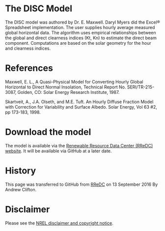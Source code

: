 # The DISC Model

The DISC model was authored by Dr. E. Maxwell. Daryl Myers did the Excel&reg; Spreadsheet implementation. The user supplies hourly average measured global horizontal data. The algorithm uses empirical relationships between the global and direct clearness indices (Kt, Kn) to estimate the direct beam component. Computations are based on the solar geometry for the hour and clearness indices.

# References
Maxwell, E. L., A Quasi-Physical Model for Converting Hourly Global Horizontal to Direct Normal Insolation, Technical Report No. SERI/TR-215-3087, Golden, CO: Solar Energy Research Institute, 1987.

Skartveit, A., J.A. Olseth, and M.E. Tuft. An Hourly Diffuse Fraction Model with Correction for Variability and Surface Albedo. Solar Energy, Vol 63 #2, pp 173-183, 1998.

# Download the model
The model is available via the [Renewable Resource Data Center (RReDC) website](http://rredc.nrel.gov/solar/models/DISC/SMALLDISC.xls). It will be available via GitHub at a later date.

# History
This page was transferred to GitHub from [RReDC](http://rredc.nrel.gov/solar/models/DISC/) on 13 September 2016 By Andrew Clifton.

# Disclaimer
Please see the [NREL disclaimer and copyright notice](http://www.nrel.gov/disclaimer.html).
